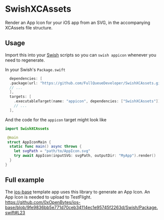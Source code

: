 # SwishXCAssets

Render an App Icon for your iOS app from an SVG, in the accompanying XCAssets file structure.

## Usage

Import this into your [Swish](https://github.com/FullQueueDeveloper/Swish.git) scripts so you can `swish appicon` whenever you need to regenerate.

In your Swish's `Package.swift`

```swift
  dependencies: [
  .package(url: "https://github.com/FullQueueDeveloper/SwishXCAssets.git", from: "0.1.0"),
  // ...
  ],
  targets: [
    .executableTarget(name: "appicon", dependencies: ["SwishXCAssets"]),
    // ...
  ],
```

And the code for the `appicon` target might look like

```swift
import SwishXCAssets

 @main
 struct AppIconMain {
  static func main() async throws {
    let svgPath = "path/to/AppIcon.svg"
    try await AppIcon(inputSVG: svgPath, outputDir: "MyApp").render()
  }
}
```

## Full example

The [ios-base](https://github.com/0xOpenBytes/ios-base) template app uses this library to generate an App Icon. An App Icon is needed to upload to TestFlight.
https://github.com/0xOpenBytes/ios-base/blob/9fe9836bb5e771d70ceb34114ec1e95745f2263d/Swish/Package.swift#L23
